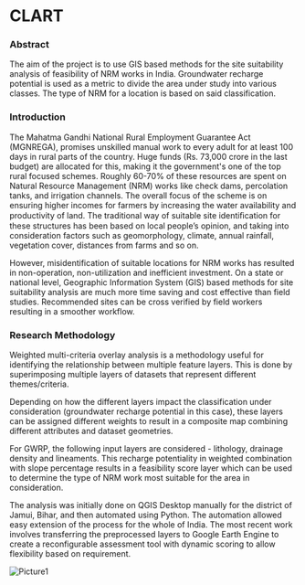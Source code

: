# CLART
### Abstract
The aim of the project is to use GIS based methods for the site suitability analysis of feasibility of NRM works in India. Groundwater recharge potential is used as a metric to divide the area under study into various classes. The type of NRM for a location is based on said classification.
### Introduction
The Mahatma Gandhi National Rural Employment Guarantee Act (MGNREGA), promises unskilled manual work to every adult for at least 100 days in rural parts of the country. Huge funds (Rs. 73,000 crore in the last budget) are allocated for this, making it the government's one of the top rural focused schemes. Roughly 60-70% of these resources are spent on Natural Resource Management (NRM) works like check dams, percolation tanks, and irrigation channels. The overall focus of the scheme is on ensuring higher incomes for farmers by increasing the water availability and productivity of land. The traditional way of suitable site identiﬁcation for these structures has been based on local people’s opinion, and taking into consideration factors such as geomorphology, climate, annual rainfall, vegetation cover, distances from farms and so on.

However, misidentification of suitable locations for NRM works has resulted in non-operation, non-utilization and inefficient investment. On a state or national level, Geographic Information System (GIS) based methods for site suitability analysis are much more time saving and cost effective than field studies. Recommended sites can be cross verified by field workers resulting in a smoother workflow.
### Research Methodology
Weighted multi-criteria overlay analysis is a methodology useful for identifying the relationship between multiple feature layers. This is done by superimposing multiple layers of datasets that represent different themes/criteria. 

Depending on how the different layers impact the classification under consideration (groundwater recharge potential in this case), these layers can be assigned different weights to result in a composite map combining different attributes and dataset geometries. 

For GWRP, the following input layers are considered - lithology, drainage density and lineaments. This recharge potentiality in weighted combination with slope percentage results in a feasibility score layer which can be used to determine the type of NRM work most suitable for the area in consideration.

The analysis was initially done on QGIS Desktop manually for the district of Jamui, Bihar, and then automated using Python. The automation allowed easy extension of the process for the whole of India. The most recent work involves transferring the preprocessed layers to Google Earth Engine to create a reconfigurable assessment tool with dynamic scoring to allow flexibility based on requirement.

![Picture1](https://github.com/pdrk2303/CLART/assets/116311921/3c7da460-d8af-47b3-804b-8c9ce064e9f0)

